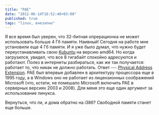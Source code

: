 ```yaml
---
title: "PAE"
date: "2012-06-14T16:52:48+03:00"
published: true
tags: "linux, внезапно"
---
```


Я все время был уверен, что 32-битная опрерационка не может использовать больше 4 Гб памяти. Наивный! Сегодня на работе
мне установили еще 4 Гб памяти. И я уже было думал, что нужно будет переустанавливать свою
[Kubuntu](http://www.kubuntu.org/) на версию amd64. Но когда загрузился, увидел, что все 8 гигабайт спокойно адресуются
и работают. Полез в интернеты разбираться, как же так получается: работает то, что никак не должно работать.
Ответ&nbsp;--- [Physical Address Extension](http://en.wikipedia.org/wiki/Physical_Address_Extension). PAE был впервые
добавлен в архитектуру процессора еще в 1995 году, а в Windows оно не работает из лицензионных соображений Microsoft
(что, кстати, не помешало Microsoft включить PAE в серверных версиях 2003 и 2008). Для меня это еще один аргумент
за использование линукса.

Вернуться, что ли, и дома обратно на i386? Свободной памяти станет еще больше.
